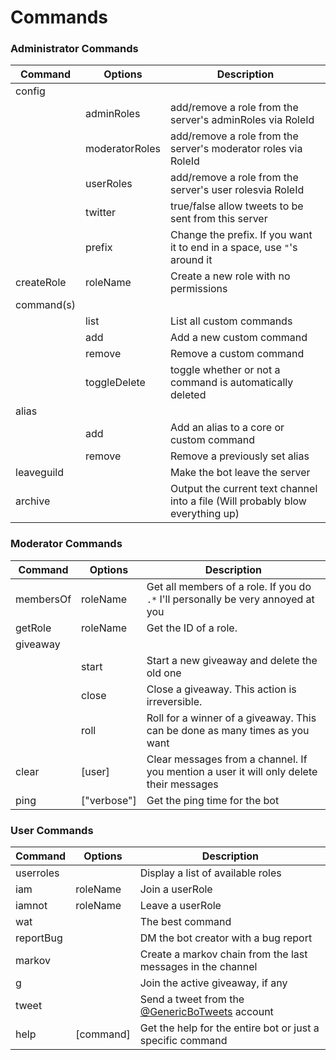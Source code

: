 # Commands

### Administrator Commands
| Command    | Options        | Description                                                              |
|------------|----------------|--------------------------------------------------------------------------|
| config     |                |                                                                          |
|            | adminRoles     | add/remove a role from the server's adminRoles via RoleId                |
|            | moderatorRoles | add/remove a role from the server's moderator roles via RoleId           |
|            | userRoles      | add/remove a role from the server's user rolesvia RoleId                 |
|            | twitter        | true/false allow tweets to be sent from this server                      |
|            | prefix         | Change the prefix. If you want it to end in a space, use `"`'s around it |
| createRole | roleName       | Create a new role with no permissions                                    |
| command(s) |                |                                                                          |
|            | list           | List all custom commands                                                 |
|            | add            | Add a new custom command                                                 |
|            | remove         | Remove a custom command                                                  |
|            | toggleDelete   | toggle whether or not a command is automatically deleted                 |
| alias      |                          |                                                                                |
|            | add <command>  <alias>   | Add an alias to a core or custom command                                       |
|            | remove <command> <alias> | Remove a previously set alias                                                  |
| leaveguild |                          | Make the bot leave the server                                                  |
| archive    |                          | Output the current text channel into a file (Will probably blow everything up) |

 ### Moderator Commands
  
| Command    | Options        | Description                                                              |
|-----------|----------------|-------------------------------------------------------------------------------------------------|
| membersOf | roleName       | Get all members of a role. If you do `.*` I'll personally be very annoyed at you                |
| getRole   | roleName       | Get the ID of a role.                                                                           |
| giveaway  |                |                                                                                                 |
|           | start          | Start a new giveaway and delete the old one                                                     |
|           | close          | Close a giveaway. This action is irreversible.                                                  |
|           | roll           | Roll for a winner of a giveaway. This can be done as many times as you want                     |
| clear     | <count> [user] | Clear <count> messages from a channel. If you mention a user it will only delete their messages |
| ping      | ["verbose"]    | Get the ping time for the bot                                                                   |

### User Commands

| Command    | Options        | Description                                                              |
|-----------|----------------|-------------------------------------------------------------------------------------------------|
| userroles |           | Display a list of available roles                                                     |
| iam       | roleName  | Join a userRole                                                                       |
| iamnot    | roleName  | Leave a userRole                                                                      |
| wat       |           | The best command                                                                      |
| reportBug | <bug>     | DM the bot creator with a bug report                                                  |
| markov    |           | Create a markov chain from the last messages in the channel                           |
| g         |           | Join the active giveaway, if any                                                      |
| tweet     | <tweet>   | Send a tweet from the [@GenericBoTweets](https://twitter.com/GenericBoTweets) account |
| help      | [command] | Get the help for the entire bot or just a specific command                            |
